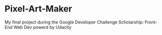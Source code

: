 # Pixel-Art-Maker
My final project during the Google Developer Challenge Scholarship: Front-End Web Dev powerd by Udacity
